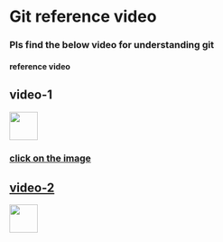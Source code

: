 <h1>Git reference video</h1>
<h3>Pls find the below video for understanding git</h3>
<h4>reference video</h4>
<h2>video-1</h2>
<a href="https://youtu.be/fIMySI_gZJU?si=DQNKvtix-FYElWdp"/><img src="https://upload.wikimedia.org/wikipedia/commons/e/e1/Logo_of_YouTube_%282015-2017%29.svg" width="50" height="50"/>
<h3>click on the image</h3>
<h2>video-2</h2>
<a href="https://youtu.be/MCyvYT8FS5w?si=_fjBuMUvWngCgsZh"/><img src=""https://upload.wikimedia.org/wikipedia/commons/e/e1/Logo_of_YouTube_%282015-2017%29.svg" width="50" height="50"/>
